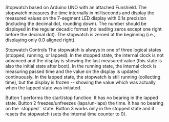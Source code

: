 Stopwatch based on Arduino UNO with an attached Funshield. The stopwatch measures the time internally in milliseconds and display the measured values on the 7-segment LED display with 0.1s precision (including the decimal dot, rounding down). The number should be displayed in the regular decadic format (no leading zeros except one right before the decimal dot). The stopwatch is zeroed at the beginning (i.e., displaying only 0.0 aligned right).

Stopwatch Controls
The stopwatch is always in one of three logical states (stopped, running, or lapped). In the stopped state, the internal clock is not advanced and the display is showing the last measured value (this state is also the initial state after boot). In the running state, the internal clock is measuring passed time and the value on the display is updated continuously. In the lapped state, the stopwatch is still running (collecting time), but the display is frozen -- showing the value which was actually when the lapped state was initiated.

Button 1 performs the start/stop function. It has no bearing in the lapped state.
Button 2 freezes/unfreezes (laps/un-laps) the time. It has no bearing on the `stopped`` state.
Button 3 works only in the stopped state and it resets the stopwatch (sets the internal time counter to 0).

